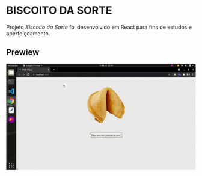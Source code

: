 # BISCOITO DA SORTE

Projeto _Biscoito da Sorte_ foi desenvolvido em React para fins de estudos e aperfeiçoamento.

## Prewiew

[![](https://github.com/JuliaJPereira/biscoito-da-sorte-react/blob/master/src/assets/gif.gif)]()
